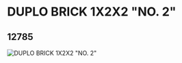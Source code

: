 # DUPLO BRICK 1X2X2 "NO. 2"
## 12785
![DUPLO BRICK 1X2X2 "NO. 2"](https://lc-www-live-s.legocdn.com/media/bricks/5/2/6101862.jpg)